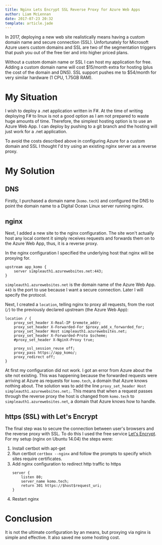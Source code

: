 ```yaml
---
title: Nginx Lets Encrypt SSL Reverse Proxy for Azure Web Apps
author: Liam McLennan
date: 2017-07-23 20:32
template: article.jade
---
```


In 2017, deploying a new web site realistically means having a custom domain name and secure connection (SSL). Unfortunately for Microsoft Azure users custom domains and SSL are two of the segmentation triggers that push you out of the free tier and into higher priced plans. 

Without a custom domain name or SSL I can host my application for free. Adding a custom domain name will cost $15/month extra for hosting (plus the cost of the domain and DNS). SSL support pushes me to $54/month for very similar hardware (1 CPU, 1.75GB RAM). 

My Situation
============

I wish to deploy a .net application written in F#. At the time of writing deploying F# to linux is not a good option as I am not prepared to waste huge amounts of time. Therefore, the simplest hosting option is to use an Azure Web App. I can deploy by pushing to a git branch and the hosting will just work for a .net application. 

To avoid the costs described above in configuring Azure for a custom domain and SSL I thought I'd try using an existing nginx server as a reverse proxy.

My Solution
===========

DNS
----

Firstly, I purchased a domain name (`komo.tech`) and configured the DNS to point the domain name to a Digital Ocean Linux server running nginx. 

nginx
----

Next, I added a new site to the nginx configuration. The site won't actually host any local content it simply receives requests and forwards them on to the Azure Web App, thus, it is a reverse proxy. 

In the nginx configuration I specified the underlying host that nginx will be proxying for. 

```
upstream app_komo {                           
    server simpleauth1.azurewebsites.net:443; 
}                                             
```

`simpleauth1.azurewebsites.net` is the domain name of the Azure Web App. `443` is the port to use because I want a secure connection. Later I will specify the protocol.

Next, I created a `location`, telling nginx to proxy all requests, from the root (`/`) to the previously declared upstream (the Azure Web App):

```
location / {
    proxy_set_header X-Real-IP $remote_addr;
    proxy_set_header X-Forwarded-For $proxy_add_x_forwarded_for;
    proxy_set_header Host simpleauth1.azurewebsites.net;
    proxy_set_header X-Forwarded-Proto $scheme;
    #proxy_set_header X-NginX-Proxy true;

    proxy_ssl_session_reuse off;
    proxy_pass https://app_komo/;
    proxy_redirect off;
}
```

At first my configuration did not work. I got an error from Azure about the site not existing. This was happening because the forwarded requests were arriving at Azure as requests for `komo.tech`, a domain that Azure knows nothing about. The solution was to add the line `proxy_set_header Host simpleauth1.azurewebsites.net;`. This means that when a request passes through the reverse proxy the host is changed from `komo.tech` to `simpleauth1.azurewebsites.net`, a domain that Azure knows how to handle. 

https (SSL) with Let's Encrypt
----------

The final step was to secure the connection between user's browsers and the reverse proxy with SSL. To do this I used the free service [Let's Encrypt](https://letsencrypt.org/). For my setup (nginx on Ubuntu 14.04) the steps were:

1. Install certbot with apt-get
1. Run certbot `certbox --nginx` and follow the prompts to specify which sites require certificates.
1. Add nginx configuration to redirect http traffic to https 
    ```
    server {                                       
        listen 80;                                 
        server_name komo.tech;                     
        return 301 https://$host$request_uri;      
    }                                              
    ```
1. Restart nginx 

Conclusion
=========

It is not the ultimate configuration by an means, but proxying via nginx is simple and effective. It also saved me some hosting cost. 